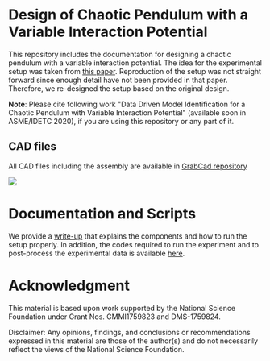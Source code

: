 # Design of Chaotic Pendulum with a Variable Interaction Potential
This repository includes the documentation for designing a chaotic pendulum with a variable interaction potential.
The idea for the experimental setup was taken from [this paper](https://aip.scitation.org/doi/10.1063/1.4812721). 
Reproduction of the setup was not straight forward since enough detail have not been provided in that paper.
Therefore, we re-designed the setup based on the original design. 

**Note**: Please cite following work "Data Driven Model Identification for a Chaotic Pendulum with Variable Interaction Potential" (available soon in ASME/IDETC 2020), if you are using this repository or any part of it.

## CAD files
All CAD files including the assembly are available in [GrabCad repository](https://grabcad.com/library/design-of-chaotic-pendulum-with-a-variable-interaction-potential-1)

![](https://github.com/Khasawneh-Lab/driven_pendulum_with_chaotic_potential/tree/master/figures/assembly.png)

# Documentation and Scripts
We provide a [write-up](https://github.com/Khasawneh-Lab/driven_pendulum_with_chaotic_potential/blob/master/Chaotic_Pendulum_Apparatus_Documentation.pdf) that explains the components and how to run the setup properly. 
In addition, the codes required to run the experiment and to post-process the experimental data is available [here](https://github.com/Khasawneh-Lab/driven_pendulum_with_chaotic_potential/tree/master/Codes).

# Acknowledgment

This material is based upon work supported by the National Science Foundation under Grant Nos. CMMI1759823 and DMS-1759824.

Disclaimer: Any opinions, findings, and conclusions or recommendations expressed in this material are those of the author(s) and do not necessarily reflect the views of the National Science Foundation.


